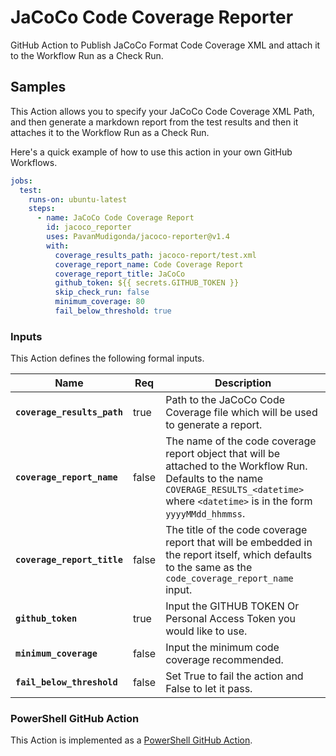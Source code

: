 # JaCoCo Code Coverage Reporter

GitHub Action to Publish JaCoCo Format Code Coverage XML and attach it
to the Workflow Run as a Check Run.

## Samples


This Action allows you to specify your JaCoCo Code Coverage XML Path, and then
generate a markdown report from the test results and then it attaches it
to the Workflow Run as a Check Run.

Here's a quick example of how to use this action in your own GitHub Workflows.

```yaml
jobs:
  test:
    runs-on: ubuntu-latest
    steps:
      - name: JaCoCo Code Coverage Report
        id: jacoco_reporter
        uses: PavanMudigonda/jacoco-reporter@v1.4
        with:
          coverage_results_path: jacoco-report/test.xml
          coverage_report_name: Code Coverage Report
          coverage_report_title: JaCoCo
          github_token: ${{ secrets.GITHUB_TOKEN }}
          skip_check_run: false
          minimum_coverage: 80
          fail_below_threshold: true
```


### Inputs

This Action defines the following formal inputs.

| Name | Req | Description
|-|-|-|
| **`coverage_results_path`**  | true | Path to the JaCoCo Code Coverage file which will be used to generate a report.  
| **`coverage_report_name`** | false | The name of the code coverage report object that will be attached to the Workflow Run.  Defaults to the name `COVERAGE_RESULTS_<datetime>` where `<datetime>` is in the form `yyyyMMdd_hhmmss`.
| **`coverage_report_title`** | false | The title of the code coverage report that will be embedded in the report itself, which defaults to the same as the `code_coverage_report_name` input.
|**`github_token`** | true | Input the GITHUB TOKEN Or Personal Access Token you would like to use.
|**`minimum_coverage`** | false | Input the minimum code coverage recommended.
|**`fail_below_threshold`** | false | Set True to fail the action and False to let it pass.


### PowerShell GitHub Action

This Action is implemented as a [PowerShell GitHub Action](https://github.com/ebekker/pwsh-github-action-base).
